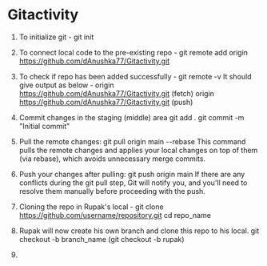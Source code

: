 # Gitactivity

1) To initialize git -
   git init
   
2) To connect local code to the pre-existing repo -
   git remote add origin https://github.com/dAnushka77/Gitactivity.git
   
3) To check if repo has been added successfully -
   git remote -v
It should give output as below -
   origin  https://github.com/dAnushka77/Gitactivity.git (fetch)
   origin  https://github.com/dAnushka77/Gitactivity.git (push)
   
4) Commit changes in the staging (middle) area
   git add .
   git commit -m "Initial commit"
   
5) Pull the remote changes:
   git pull origin main --rebase
This command pulls the remote changes and applies your local changes on top of them (via rebase), which avoids unnecessary merge commits.

6) Push your changes after pulling:
   git push origin main
If there are any conflicts during the git pull step, Git will notify you, and you'll need to resolve them manually before proceeding with the push.

7) Cloning the repo in Rupak's local -
   git clone https://github.com/username/repository.git
   cd repo_name

8) Rupak will now create his own branch and clone this repo to his local.
   git checkout -b branch_name
   (git checkout -b rupak)

9)  

